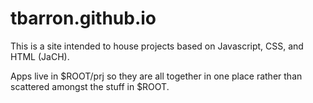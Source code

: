 # tbarron.github.io

This is a site intended to house projects based on Javascript, CSS, and HTML
(JaCH).

Apps live in $ROOT/prj so they are all together in one place rather than
scattered amongst the stuff in $ROOT.

